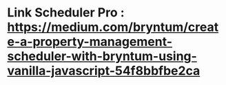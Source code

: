 # Link Scheduler Pro : https://medium.com/bryntum/create-a-property-management-scheduler-with-bryntum-using-vanilla-javascript-54f8bbfbe2ca
